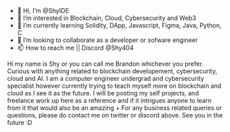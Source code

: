 - 👋 Hi, I’m @ShyIDE
- 👀 I’m interested in Blockchain, Cloud, Cybersecurity and Web3
- 🌱 I’m currently learning Solidity, DApp, Javascript, Figma, Java, Python, C
- 💞️ I’m looking to collaborate as a developer or sofware engineer
- 📫 How to reach me || Discord @Shy404

Hi my name is Shy or you can call me Brandon whichever you prefer. Curious with anything related to blockchain developement, cybersecurity, cloud and AI.
I am a computer engineer undergrad and cybersecurity specialist however currently trying to teach myself more on blockchain and cloud as I see it as the future.
I will be posting my self projects, and freelance work up here as a reference and if it intrigues anyone to learn from it that would also be an amazing +
For any business related queries or questions, please do contact me on twitter or discord above. See you in the future :D 
